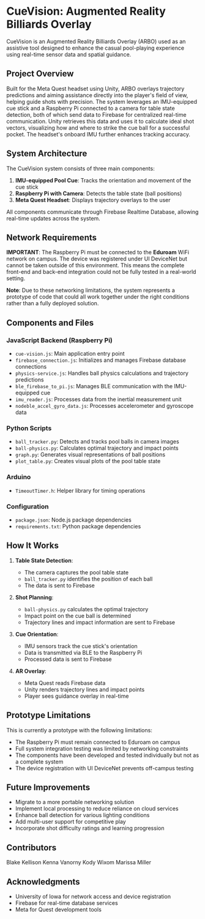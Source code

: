 # CueVision: Augmented Reality Billiards Overlay

CueVision is an Augmented Reality Billiards Overlay (ARBO) used as an assistive tool designed to enhance the casual pool-playing experience using real-time sensor data and spatial guidance.

## Project Overview

Built for the Meta Quest headset using Unity, ARBO overlays trajectory predictions and aiming assistance directly into the player's field of view, helping guide shots with precision. The system leverages an IMU-equipped cue stick and a Raspberry Pi connected to a camera for table state detection, both of which send data to Firebase for centralized real-time communication. Unity retrieves this data and uses it to calculate ideal shot vectors, visualizing how and where to strike the cue ball for a successful pocket. The headset's onboard IMU further enhances tracking accuracy.

## System Architecture

The CueVision system consists of three main components:

1. **IMU-equipped Pool Cue**: Tracks the orientation and movement of the cue stick
2. **Raspberry Pi with Camera**: Detects the table state (ball positions)
3. **Meta Quest Headset**: Displays trajectory overlays to the user

All components communicate through Firebase Realtime Database, allowing real-time updates across the system.

## Network Requirements

**IMPORTANT**: The Raspberry Pi must be connected to the **Eduroam** WiFi network on campus. The device was registered under UI DeviceNet but cannot be taken outside of this environment. This means the complete front-end and back-end integration could not be fully tested in a real-world setting.

**Note**: Due to these networking limitations, the system represents a prototype of code that could all work together under the right conditions rather than a fully deployed solution.

## Components and Files

### JavaScript Backend (Raspberry Pi)

- `cue-vision.js`: Main application entry point
- `firebase_connection.js`: Initializes and manages Firebase database connections
- `physics-service.js`: Handles ball physics calculations and trajectory predictions
- `ble_firebase_to_pi.js`: Manages BLE communication with the IMU-equipped cue
- `imu_reader.js`: Processes data from the inertial measurement unit
- `nodeble_accel_gyro_data.js`: Processes accelerometer and gyroscope data

### Python Scripts

- `ball_tracker.py`: Detects and tracks pool balls in camera images
- `ball-physics.py`: Calculates optimal trajectory and impact points
- `graph.py`: Generates visual representations of ball positions
- `plot_table.py`: Creates visual plots of the pool table state

### Arduino

- `TimeoutTimer.h`: Helper library for timing operations

### Configuration

- `package.json`: Node.js package dependencies
- `requirements.txt`: Python package dependencies

## How It Works

1. **Table State Detection**:
   - The camera captures the pool table state
   - `ball_tracker.py` identifies the position of each ball
   - The data is sent to Firebase

2. **Shot Planning**:
   - `ball-physics.py` calculates the optimal trajectory
   - Impact point on the cue ball is determined
   - Trajectory lines and impact information are sent to Firebase

3. **Cue Orientation**:
   - IMU sensors track the cue stick's orientation
   - Data is transmitted via BLE to the Raspberry Pi
   - Processed data is sent to Firebase

4. **AR Overlay**:
   - Meta Quest reads Firebase data
   - Unity renders trajectory lines and impact points
   - Player sees guidance overlay in real-time

## Prototype Limitations

This is currently a prototype with the following limitations:

- The Raspberry Pi must remain connected to Eduroam on campus
- Full system integration testing was limited by networking constraints
- The components have been developed and tested individually but not as a complete system
- The device registration with UI DeviceNet prevents off-campus testing

## Future Improvements

- Migrate to a more portable networking solution
- Implement local processing to reduce reliance on cloud services
- Enhance ball detection for various lighting conditions
- Add multi-user support for competitive play
- Incorporate shot difficulty ratings and learning progression

## Contributors
Blake Kellison
Kenna Vanorny
Kody Wixom
Marissa Miller 

## Acknowledgments

- University of Iowa for network access and device registration
- Firebase for real-time database services
- Meta for Quest development tools
